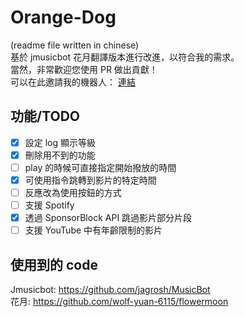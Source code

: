 # Orange-Dog
(readme file written in chinese)  
基於 jmusicbot 花月翻譯版本進行改進，以符合我的需求。  
當然，非常歡迎您使用 PR 做出貢獻！  
可以在此邀請我的機器人： [連結](https://discord.com/oauth2/authorize?client_id=897545641662742540&scope=bot&permissions=70642768)
## 功能/TODO
- [x] 設定 log 顯示等級
- [x] 刪除用不到的功能
- [ ] play 的時候可直接指定開始撥放的時間
- [x] 可使用指令跳轉到影片的特定時間
- [ ] 反應改為使用按鈕的方式
- [ ] 支援 Spotify
- [x] 透過 SponsorBlock API 跳過影片部分片段
- [ ] 支援 YouTube 中有年齡限制的影片
## 使用到的 code
Jmusicbot: https://github.com/jagrosh/MusicBot  
花月: https://github.com/wolf-yuan-6115/flowermoon  
